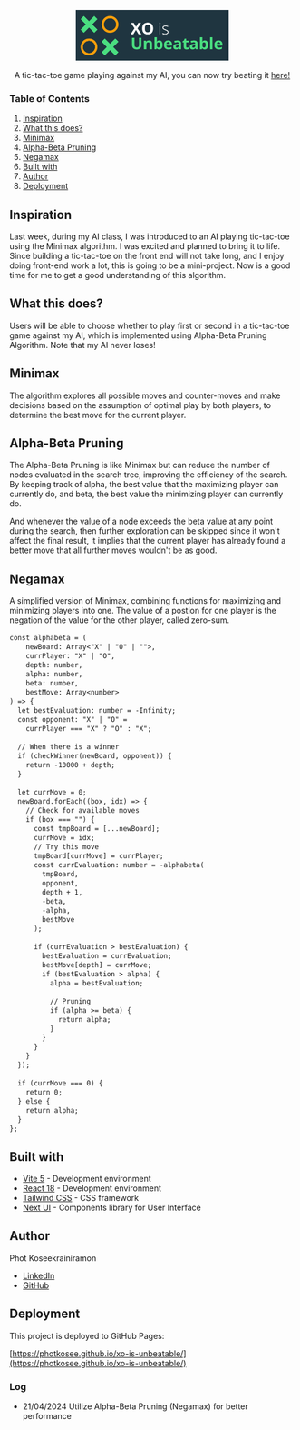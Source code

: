 <p align="center">
  <a href="https://photkosee.github.io/xo-is-unbeatable/">
    <img width="270" src="./public/images/logo.png">
  </a>
</p>
<p align="center">
A tic-tac-toe game playing against my AI, you can now try beating it <a href="https://photkosee.github.io/xo-is-unbeatable/">here!</a>
</p>

### Table of Contents

1. [Inspiration](#inspiration)
2. [What this does?](#what-this-does)
3. [Minimax](#minimax)
4. [Alpha-Beta Pruning](#alpha-beta-pruning)
5. [Negamax](#negamax)
6. [Built with](#built-with)
7. [Author](#author)
8. [Deployment](#deployment)

## Inspiration

Last week, during my AI class, I was introduced to an AI playing tic-tac-toe using the Minimax algorithm. I was excited and planned to bring it to life. Since building a tic-tac-toe on the front end will not take long, and I enjoy doing front-end work a lot, this is going to be a mini-project. Now is a good time for me to get a good understanding of this algorithm.

## What this does?

Users will be able to choose whether to play first or second in a tic-tac-toe game against my AI, which is implemented using Alpha-Beta Pruning Algorithm. Note that my AI never loses!

## Minimax

The algorithm explores all possible moves and counter-moves and make decisions based on the assumption of optimal play by both players, to determine the best move for the current player.

## Alpha-Beta Pruning

The Alpha-Beta Pruning is like Minimax but can reduce the number of nodes evaluated in the search tree, improving the efficiency of the search. By keeping track of alpha, the best value that the maximizing player can currently do, and beta, the best value the minimizing player can currently do.

And whenever the value of a node exceeds the beta value at any point during the search, then further exploration can be skipped since it won't affect the final result, it implies that the current player has already found a better move that all further moves wouldn't be as good.

## Negamax

A simplified version of Minimax, combining functions for maximizing and minimizing players into one. The value of a postion for one player is the negation of the value for the other player, called zero-sum.

```
const alphabeta = (
    newBoard: Array<"X" | "O" | "">,
    currPlayer: "X" | "O",
    depth: number,
    alpha: number,
    beta: number,
    bestMove: Array<number>
) => {
  let bestEvaluation: number = -Infinity;
  const opponent: "X" | "O" =
    currPlayer === "X" ? "O" : "X";

  // When there is a winner
  if (checkWinner(newBoard, opponent)) {
    return -10000 + depth;
  }

  let currMove = 0;
  newBoard.forEach((box, idx) => {
    // Check for available moves
    if (box === "") {
      const tmpBoard = [...newBoard];
      currMove = idx;
      // Try this move
      tmpBoard[currMove] = currPlayer;
      const currEvaluation: number = -alphabeta(
        tmpBoard,
        opponent,
        depth + 1,
        -beta,
        -alpha,
        bestMove
      );

      if (currEvaluation > bestEvaluation) {
        bestEvaluation = currEvaluation;
        bestMove[depth] = currMove;
        if (bestEvaluation > alpha) {
          alpha = bestEvaluation;

          // Pruning
          if (alpha >= beta) {
            return alpha;
          }
        }
      }
    }
  });

  if (currMove === 0) {
    return 0;
  } else {
    return alpha;
  }
};
```

## Built with

- [Vite 5](https://vitejs.dev/) - Development environment
- [React 18](https://react.dev/) - Development environment
- [Tailwind CSS](https://tailwindcss.com/) - CSS framework
- [Next UI](https://nextui.org/) - Components library for User Interface

## Author

Phot Koseekrainiramon
- [LinkedIn](https://www.linkedin.com/in/phot-kosee/)
- [GitHub](https://github.com/photkosee)

## Deployment

This project is deployed to GitHub Pages:

[https://photkosee.github.io/xo-is-unbeatable/](https://photkosee.github.io/xo-is-unbeatable/)

### Log

- 21/04/2024 Utilize Alpha-Beta Pruning (Negamax) for better performance
